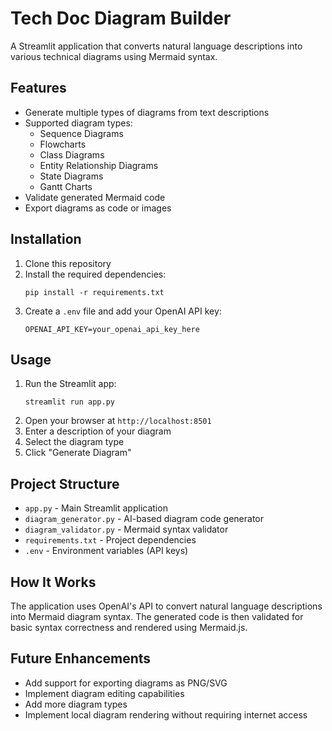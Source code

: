 # Tech Doc Diagram Builder

A Streamlit application that converts natural language descriptions into various technical diagrams using Mermaid syntax.

## Features

- Generate multiple types of diagrams from text descriptions
- Supported diagram types:
  - Sequence Diagrams
  - Flowcharts
  - Class Diagrams
  - Entity Relationship Diagrams
  - State Diagrams
  - Gantt Charts
- Validate generated Mermaid code
- Export diagrams as code or images

## Installation

1. Clone this repository
2. Install the required dependencies:
   ```
   pip install -r requirements.txt
   ```
3. Create a `.env` file and add your OpenAI API key:
   ```
   OPENAI_API_KEY=your_openai_api_key_here
   ```

## Usage

1. Run the Streamlit app:
   ```
   streamlit run app.py
   ```
2. Open your browser at `http://localhost:8501`
3. Enter a description of your diagram
4. Select the diagram type
5. Click "Generate Diagram"

## Project Structure

- `app.py` - Main Streamlit application
- `diagram_generator.py` - AI-based diagram code generator
- `diagram_validator.py` - Mermaid syntax validator
- `requirements.txt` - Project dependencies
- `.env` - Environment variables (API keys)

## How It Works

The application uses OpenAI's API to convert natural language descriptions into Mermaid diagram syntax. The generated code is then validated for basic syntax correctness and rendered using Mermaid.js.

## Future Enhancements

- Add support for exporting diagrams as PNG/SVG
- Implement diagram editing capabilities
- Add more diagram types
- Implement local diagram rendering without requiring internet access